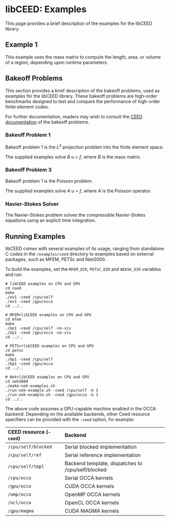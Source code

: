 # libCEED: Examples

This page provides a brief description of the examples for the libCEED library.

## Example 1

This example uses the mass matrix to compute the length, area, or volume of a
region, depending upon runtime parameters.

## Bakeoff Problems

This section provides a brief description of the bakeoff problems, used as examples
for the libCEED library. These bakeoff problems are high-order benchmarks designed
to test and compare the performance of high-order finite element codes.

For further documentation, readers may wish to consult the
[CEED documentation](http://ceed.exascaleproject.org/bps/) of the bakeoff problems.

### Bakeoff Problem 1

Bakeoff problem 1 is the *L<sup>2</sup>* projection problem into the finite element space.

The supplied examples solve *_B_ u = f*, where *_B_* is the mass matrix.

### Bakeoff Problem 3

Bakeoff problem 1 is the Poisson problem.

The supplied examples solve *_A_ u = f*, where *_A_* is the Poisson operator.

### Navier-Stokes Solver

The Navier-Stokes problem solves the compressible Navier-Stokes equations using an explicit time integration.

## Running Examples

libCEED comes with several examples of its usage, ranging from standalone C
codes in the `/examples/ceed` directory to examples based on external packages,
such as MFEM, PETSc and Nek5000.

To build the examples, set the `MFEM_DIR`, `PETSC_DIR` and `NEK5K_DIR` variables
and run:

```console
# libCEED examples on CPU and GPU
cd ceed
make
./ex1 -ceed /cpu/self
./ex1 -ceed /gpu/occa
cd ../..

# MFEM+libCEED examples on CPU and GPU
cd mfem
make
./bp1 -ceed /cpu/self -no-vis
./bp1 -ceed /gpu/occa -no-vis
cd ../..

# PETSc+libCEED examples on CPU and GPU
cd petsc
make
./bp1 -ceed /cpu/self
./bp1 -ceed /gpu/occa
cd ../..

# Nek+libCEED examples on CPU and GPU
cd nek5000
./make-nek-examples.sh
./run-nek-example.sh -ceed /cpu/self -b 3
./run-nek-example.sh -ceed /gpu/occa -b 3
cd ../..
```

The above code assumes a GPU-capable machine enabled in the OCCA
backend. Depending on the available backends, other Ceed resource specifiers can
be provided with the `-ceed` option, for example:

|  CEED resource (`-ceed`) | Backend                                           |
| :----------------------- | :------------------------------------------------ |
| `/cpu/self/blocked`      | Serial blocked implementation                     |
| `/cpu/self/ref`          | Serial reference implementation                   |
| `/cpu/self/tmpl`         | Backend template, dispatches to /cpu/self/blocked |
| `/cpu/occa`              | Serial OCCA kernels                               |
| `/gpu/occa`              | CUDA OCCA kernels                                 |
| `/omp/occa`              | OpenMP OCCA kernels                               |
| `/ocl/occa`              | OpenCL OCCA kernels                               |
| `/gpu/magma`             | CUDA MAGMA kernels                                |

